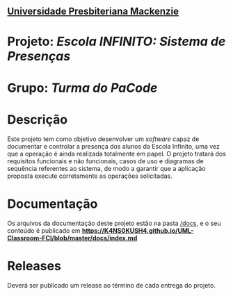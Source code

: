 <h2><a href= "https://www.mackenzie.br">Universidade Presbiteriana Mackenzie</a></h2>

# Projeto: *Escola INFINITO: Sistema de Presenças*

# Grupo: *Turma do PaCode*

# Descrição
Este projeto tem como objetivo desenvolver um *software* capaz de documentar e controlar a presença dos alunos da Escola Infinito, uma vez que a operação é ainda realizada totalmente em papel. O projeto tratará dos requisitos funcionais e não funcionais, casos de uso e diagramas de sequência referentes ao sistema, de modo a garantir que a aplicação proposta execute corretamente as operações solicitadas.

# Documentação
Os arquivos da documentação deste projeto estão na pasta [/docs](/docs), e o seu conteúdo é publicado em **https://K4NS0KUSH4.github.io/UML-Classroom-FCI/blob/master/docs/index.md**



# Releases

Deverá ser publicado um release ao término de cada entrega do projeto.
